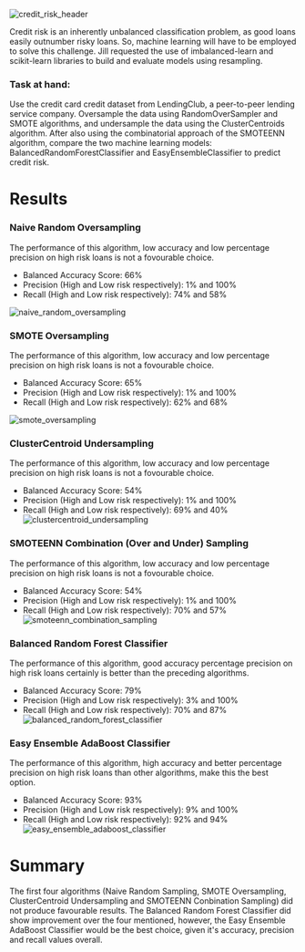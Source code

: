 ![credit_risk_header](https://user-images.githubusercontent.com/78666055/123553501-76c2e280-d749-11eb-9a15-ada90231a602.png)

Credit risk is an inherently unbalanced classification problem, as good loans easily outnumber risky loans. So, machine learning will have to be employed to solve this challenge.
Jill requested the use of imbalanced-learn and scikit-learn libraries to build and evaluate models using resampling.

### Task at hand:
Use the credit card credit dataset from LendingClub, a peer-to-peer lending service company. Oversample the data using RandomOverSampler and SMOTE algorithms, and undersample the data using the ClusterCentroids algorithm. After also using the combinatorial approach of the SMOTEENN algorithm, compare the two machine learning models: BalancedRandomForestClassifier and EasyEnsembleClassifier to predict credit risk.

# Results

### Naive Random Oversampling
The performance of this algorithm, low accuracy and low percentage precision on high risk loans is not a fovourable choice.
* Balanced Accuracy Score: 66% 
* Precision (High and Low risk respectively): 1% and 100% 
* Recall (High and Low risk respectively): 74% and 58% 

![naive_random_oversampling](https://user-images.githubusercontent.com/78666055/123552210-26488680-d743-11eb-9d4a-49c31cde06bf.png)

### SMOTE Oversampling
The performance of this algorithm, low accuracy and low percentage precision on high risk loans is not a fovourable choice.
* Balanced Accuracy Score: 65% 
* Precision (High and Low risk respectively): 1% and 100% 
* Recall (High and Low risk respectively): 62% and 68% 

![smote_oversampling](https://user-images.githubusercontent.com/78666055/123552219-2cd6fe00-d743-11eb-9412-30aa355e069f.png)

### ClusterCentroid Undersampling
The performance of this algorithm, low accuracy and low percentage precision on high risk loans is not a fovourable choice.
* Balanced Accuracy Score: 54%
* Precision (High and Low risk respectively): 1% and 100%
* Recall (High and Low risk respectively): 69% and 40%
![clustercentroid_undersampling](https://user-images.githubusercontent.com/78666055/123552222-33657580-d743-11eb-9613-b5b44624020c.png)

### SMOTEENN Combination (Over and Under) Sampling
The performance of this algorithm, low accuracy and low percentage precision on high risk loans is not a fovourable choice.
* Balanced Accuracy Score: 54%
* Precision (High and Low risk respectively): 1% and 100%
* Recall (High and Low risk respectively): 70% and 57%
![smoteenn_combination_sampling](https://user-images.githubusercontent.com/78666055/123552230-3e200a80-d743-11eb-8037-5dd1e272a4a8.png)

### Balanced Random Forest Classifier
The performance of this algorithm, good accuracy percentage precision on high risk loans certainly is better than the preceding algorithms.
* Balanced Accuracy Score: 79%
* Precision (High and Low risk respectively): 3% and 100%
* Recall (High and Low risk respectively): 70% and 87%
![balanced_random_forest_classifier](https://user-images.githubusercontent.com/78666055/123552242-4aa46300-d743-11eb-804a-74d05c78e9b3.png)

### Easy Ensemble AdaBoost Classifier
The performance of this algorithm, high accuracy and better percentage precision on high risk loans than other algorithms, make this the best option.
* Balanced Accuracy Score: 93%
* Precision (High and Low risk respectively): 9% and 100%
* Recall (High and Low risk respectively): 92% and 94%
![easy_ensemble_adaboost_classifier](https://user-images.githubusercontent.com/78666055/123552248-52640780-d743-11eb-87a5-562613cff492.png)

# Summary
The first four algorithms (Naive Random Sampling, SMOTE Oversampling, ClusterCentroid Undersampling and SMOTEENN Conbination Sampling) did not produce favourable results. The Balanced Random Forest Classifier did show improvement over the four mentioned, however, the Easy Ensemble AdaBoost Classifier would be the best choice, given it's accuracy, precision and recall values overall.
